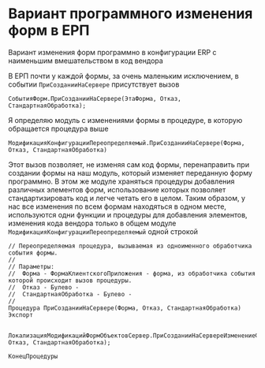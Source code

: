 # Вариант программного изменения форм в ЕРП
Вариант изменения форм программно в конфигурации ERP с наименьшим вмешательством в код вендора

В ЕРП почти у каждой формы, за очень маленьким исключением, в событии `ПриСозданииНаСервере` присутствует вызов
```
СобытияФорм.ПриСозданииНаСервере(ЭтаФорма, Отказ, СтандартнаяОбработка);
```
Я определяю модуль с изменениями формы в процедуре, в которую обращается процедура выше
```
МодификацияКонфигурацииПереопределяемый.ПриСозданииНаСервере(Форма, Отказ, СтандартнаяОбработка)
```
Этот вызов позволяет, не изменяя сам код формы, перенаправить при создании формы на наш модуль, который изменяет переданную форму программно. В этом же модуле храняться процедуры добавления различных элементов форм, использование которых позволяет стандартизировать код и легче четать его в целом.
Таким образом, у нас все изменения по всем формам находяться в одном месте, используются одни функции и процедуры для добавления элементов, изменения кода вендора только в общем модуле `МодификацияКонфигурацииПереопределяемый` одной строкой
```
// Переопределяемая процедура, вызываемая из одноименного обработчика события формы.
//
// Параметры:
// 	Форма - ФормаКлиентскогоПриложения - форма, из обработчика события которой происходит вызов процедуры.
// 	Отказ - Булево -
// 	СтандартнаяОбработка - Булево - 
//
Процедура ПриСозданииНаСервере(Форма, Отказ, СтандартнаяОбработка) Экспорт

	ЛокализацияМодификацийФормОбъектовСервер.ПриСозданииНаСервереИзменениеФорм(Форма, Отказ, СтандартнаяОбработка);	

КонецПроцедуры
```
